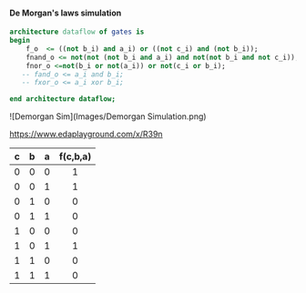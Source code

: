 
#### De Morgan's laws simulation

```vhdl
architecture dataflow of gates is
begin
    f_o  <= ((not b_i) and a_i) or ((not c_i) and (not b_i));
    fnand_o <= not(not (not b_i and a_i) and not(not b_i and not c_i));
    fnor_o <=not(b_i or not(a_i)) or not(c_i or b_i);
   -- fand_o <= a_i and b_i;
   -- fxor_o <= a_i xor b_i;

end architecture dataflow;
```
![Demorgan Sim](Images/Demorgan Simulation.png)

https://www.edaplayground.com/x/R39n

| **c** | **b** |**a** | **f(c,b,a)** |
| :-: | :-: | :-: | :-: |
| 0 | 0 | 0 | 1 |
| 0 | 0 | 1 | 1 |
| 0 | 1 | 0 | 0 |
| 0 | 1 | 1 | 0 |
| 1 | 0 | 0 | 0 |
| 1 | 0 | 1 | 1 |
| 1 | 1 | 0 | 0 |
| 1 | 1 | 1 | 0 |

